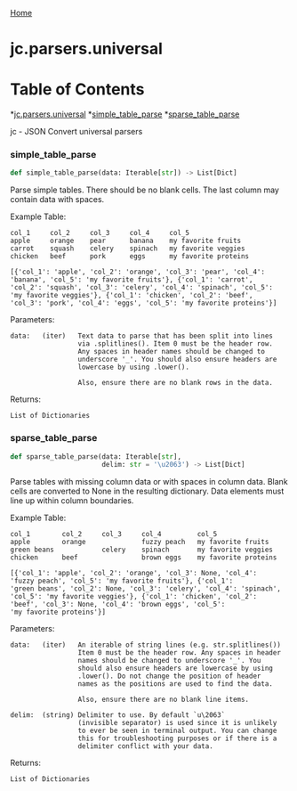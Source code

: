 [Home](https://kellyjonbrazil.github.io/jc/)
<a id="jc.parsers.universal"></a>

# jc.parsers.universal

# Table of Contents

*[jc.parsers.universal](#jc.parsers.universal)
  *[simple_table_parse](#jc.parsers.universal.simple_table_parse)
  *[sparse_table_parse](#jc.parsers.universal.sparse_table_parse)

jc - JSON Convert universal parsers

<a id="jc.parsers.universal.simple_table_parse"></a>

### simple_table_parse

```python
def simple_table_parse(data: Iterable[str]) -> List[Dict]
```

Parse simple tables. There should be no blank cells. The last column
may contain data with spaces.

Example Table:

    col_1     col_2     col_3     col_4     col_5
    apple     orange    pear      banana    my favorite fruits
    carrot    squash    celery    spinach   my favorite veggies
    chicken   beef      pork      eggs      my favorite proteins

    [{'col_1': 'apple', 'col_2': 'orange', 'col_3': 'pear', 'col_4':
    'banana', 'col_5': 'my favorite fruits'}, {'col_1': 'carrot',
    'col_2': 'squash', 'col_3': 'celery', 'col_4': 'spinach', 'col_5':
    'my favorite veggies'}, {'col_1': 'chicken', 'col_2': 'beef',
    'col_3': 'pork', 'col_4': 'eggs', 'col_5': 'my favorite proteins'}]

Parameters:

    data:   (iter)   Text data to parse that has been split into lines
                     via .splitlines(). Item 0 must be the header row.
                     Any spaces in header names should be changed to
                     underscore '_'. You should also ensure headers are
                     lowercase by using .lower().

                     Also, ensure there are no blank rows in the data.

Returns:

    List of Dictionaries

<a id="jc.parsers.universal.sparse_table_parse"></a>

### sparse_table_parse

```python
def sparse_table_parse(data: Iterable[str],
                       delim: str = '\u2063') -> List[Dict]
```

Parse tables with missing column data or with spaces in column data.
Blank cells are converted to None in the resulting dictionary. Data
elements must line up within column boundaries.

Example Table:

    col_1        col_2     col_3     col_4         col_5
    apple        orange              fuzzy peach   my favorite fruits
    green beans            celery    spinach       my favorite veggies
    chicken      beef                brown eggs    my favorite proteins

    [{'col_1': 'apple', 'col_2': 'orange', 'col_3': None, 'col_4':
    'fuzzy peach', 'col_5': 'my favorite fruits'}, {'col_1':
    'green beans', 'col_2': None, 'col_3': 'celery', 'col_4': 'spinach',
    'col_5': 'my favorite veggies'}, {'col_1': 'chicken', 'col_2':
    'beef', 'col_3': None, 'col_4': 'brown eggs', 'col_5':
    'my favorite proteins'}]

Parameters:

    data:   (iter)   An iterable of string lines (e.g. str.splitlines())
                     Item 0 must be the header row. Any spaces in header
                     names should be changed to underscore '_'. You
                     should also ensure headers are lowercase by using
                     .lower(). Do not change the position of header
                     names as the positions are used to find the data.

                     Also, ensure there are no blank line items.

    delim:  (string) Delimiter to use. By default `u\2063`
                     (invisible separator) is used since it is unlikely
                     to ever be seen in terminal output. You can change
                     this for troubleshooting purposes or if there is a
                     delimiter conflict with your data.

Returns:

    List of Dictionaries


